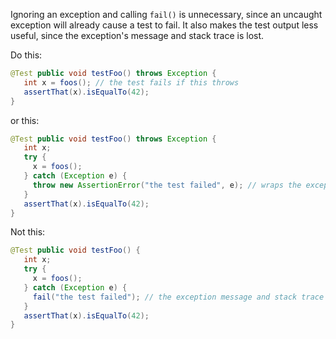 Ignoring an exception and calling `fail()` is unnecessary, since an uncaught
exception will already cause a test to fail. It also makes the test output less
useful, since the exception's message and stack trace is lost.

Do this:

```java
@Test public void testFoo() throws Exception {
   int x = foos(); // the test fails if this throws
   assertThat(x).isEqualTo(42);
}
```

or this:

```java
@Test public void testFoo() throws Exception {
   int x;
   try {
     x = foos();
   } catch (Exception e) {
     throw new AssertionError("the test failed", e); // wraps the exception with additional context
   }
   assertThat(x).isEqualTo(42);
}
```

Not this:

```java
@Test public void testFoo() {
   int x;
   try {
     x = foos();
   } catch (Exception e) {
     fail("the test failed"); // the exception message and stack trace is lost
   }
   assertThat(x).isEqualTo(42);
}
```
